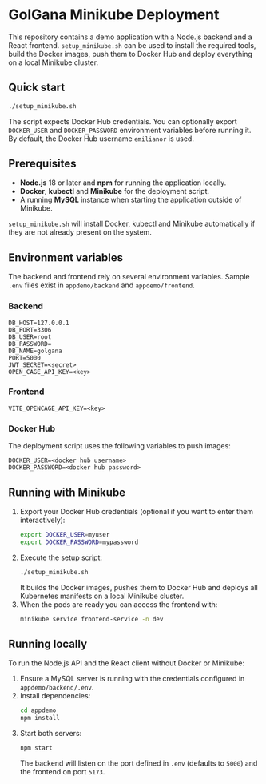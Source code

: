 # GolGana Minikube Deployment

This repository contains a demo application with a Node.js backend and a React frontend. `setup_minikube.sh` can be used to install the required tools, build the Docker images, push them to Docker Hub and deploy everything on a local Minikube cluster.

## Quick start

```bash
./setup_minikube.sh
```

The script expects Docker Hub credentials. You can optionally export `DOCKER_USER` and `DOCKER_PASSWORD` environment variables before running it. By default, the Docker Hub username `emilianor` is used.

## Prerequisites

- **Node.js** 18 or later and **npm** for running the application locally.
- **Docker**, **kubectl** and **Minikube** for the deployment script.
- A running **MySQL** instance when starting the application outside of Minikube.

`setup_minikube.sh` will install Docker, kubectl and Minikube automatically if they are not already present on the system.

## Environment variables

The backend and frontend rely on several environment variables. Sample `.env` files exist in `appdemo/backend` and `appdemo/frontend`.

### Backend

```
DB_HOST=127.0.0.1
DB_PORT=3306
DB_USER=root
DB_PASSWORD=
DB_NAME=golgana
PORT=5000
JWT_SECRET=<secret>
OPEN_CAGE_API_KEY=<key>
```

### Frontend

```
VITE_OPENCAGE_API_KEY=<key>
```

### Docker Hub

The deployment script uses the following variables to push images:

```
DOCKER_USER=<docker hub username>
DOCKER_PASSWORD=<docker hub password>
```

## Running with Minikube

1. Export your Docker Hub credentials (optional if you want to enter them interactively):
   ```bash
   export DOCKER_USER=myuser
   export DOCKER_PASSWORD=mypassword
   ```
2. Execute the setup script:
   ```bash
   ./setup_minikube.sh
   ```
   It builds the Docker images, pushes them to Docker Hub and deploys all Kubernetes manifests on a local Minikube cluster.
3. When the pods are ready you can access the frontend with:
   ```bash
   minikube service frontend-service -n dev
   ```

## Running locally

To run the Node.js API and the React client without Docker or Minikube:

1. Ensure a MySQL server is running with the credentials configured in `appdemo/backend/.env`.
2. Install dependencies:
   ```bash
   cd appdemo
   npm install
   ```
3. Start both servers:
   ```bash
   npm start
   ```
   The backend will listen on the port defined in `.env` (defaults to `5000`) and the frontend on port `5173`.

